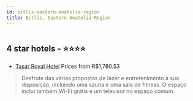 ```yaml
---
id: bitlis-eastern-anatolia-region
title: Bitlis, Eastern Anatolia Region
---
```


<center><img src="https://i.travelapi.com/hotels/21000000/20850000/20845000/20844956/ed5ec7a0_z.jpg" alt="" /></center>


##  4 star hotels - ⭐️⭐️⭐️⭐️

-    [Tasar Royal Hotel](https://www.hurb.com/br/aud/https://www.hurb.com/br/hotels/bitlis/tasar-royal-hotel-HT-DYBY?cmp=18055) Prices from R$1,780.53
   > Desfrute das várias propostas de lazer e entretenimento à sua disposição, incluindo uma sauna e uma sala de fitness. O espaço inclui também Wi-Fi grátis e um televisor no espaço comum.
